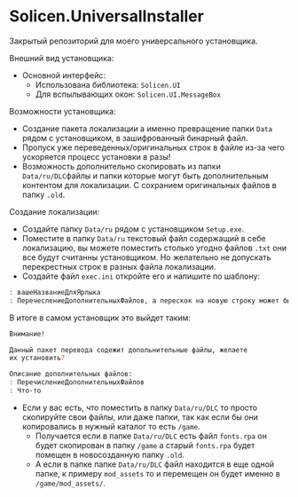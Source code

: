 # Solicen.UniversalInstaller
Закрытый репозиторий для моего универсального установщика.

Внешний вид установщика:
* Основной интерфейс: 
  * Использована библиотека: `Solicen.UI`
  * Для вспылывающих окон: `Solicen.UI.MessageBox`

Возможности установщика:
* Создание пакета локализации а именно превращение папки `Data` рядом с установщиком, в зашифрованный бинарный файл.
* Пропуск уже переведенных/оригинальных строк в файле из-за чего ускоряется процесс установки в разы!
* Возможность дополнительно скопировать из папки `Data/ru/DLC`файлы и папки которые могут быть дополнительным контентом для локализации. С сохранием оригинальных файлов в папку `.old`.

Создание локализации:
* Создайте папку `Data/ru` рядом с установщиком `Setup.exe`.
* Поместите в папку `Data/ru` текстовый файл содержащий в себе локализацию, 
вы можете поместить столько угодно файлов `.txt` они все будут считанны установщиком. 
Но желательно не допускать перекрестных строк в разных файла локализации.
* Создайте файл `exec.ini` откройте его и напишите по шаблону:
```bash     
: вашеНазваниеДляЯрлыка
: ПеречеслениеДополнительныхФайлов, а перескок на новую строку может быть сделан так:  *:Что-то
```
В итоге в самом установщик это выйдет таким:
```bash     
Внимание!

Данный пакет перевода содежит допольнительные файлы, желаете 
их установить?

Описание дополнительных файлов:
: ПеречислениеДополнительныхФайлов
: Что-то
```
* Если у вас есть, что поместить в папку `Data/ru/DLC` то просто скопируйте свои файлы, 
или даже папки, так как если бы они копировались в нужный каталог то есть `/game`.
  * Получается если в папке `Data/ru/DLC` есть файл `fonts.rpa` он будет скопирован в папку `/game`
  а старый `fonts.rpa` будет помещен в новосозданную папку `.old`.
  * А если в папке папке `Data/ru/DLC` файл находится в еще одной папке, к примеру `mod_assets`
  то и перемещен он будет именно в `/game/mod_assets/`.




